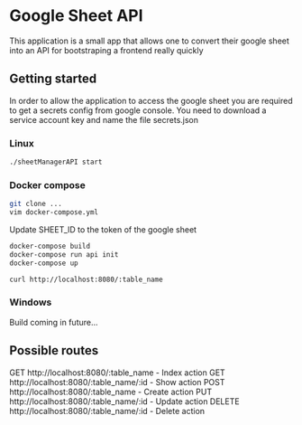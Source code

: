 # Google Sheet API
This application is a small app that allows one to convert their google sheet into an API for bootstraping a frontend really quickly

## Getting started
In order to allow the application to access the google sheet you are required to get a secrets config from google console. You need to download a service account key and name the file secrets.json

### Linux

```bash
./sheetManagerAPI start
```

### Docker compose

```bash
git clone ...
vim docker-compose.yml
```
Update SHEET_ID to the token of the google sheet
```bash
docker-compose build
docker-compose run api init
docker-compose up

curl http://localhost:8080/:table_name
```

### Windows

Build coming in future...

## Possible routes

GET http://localhost:8080/:table_name - Index action
GET http://localhost:8080/:table_name/:id - Show action
POST http://localhost:8080/:table_name - Create action
PUT http://localhost:8080/:table_name/:id - Update action
DELETE http://localhost:8080/:table_name/:id - Delete action
